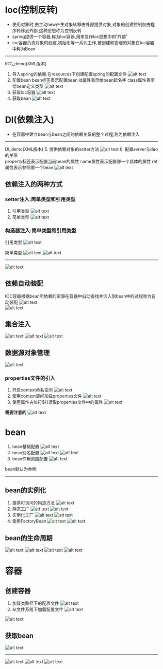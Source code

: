 # Ioc(控制反转)
* 使用对象时,由主动new产生对象转移由外部提供对象,对象的创建控制权由程序转移到外部,这种思想称为控制反转
* spring提供一个容器,称为Ioc容器,用来当作Ioc思想中的'外部'
* Ioc容器负责对象的创建,初始化等一系列工作,被创建和管理的对象在Ioc容器中称为Bean
 ---
IOC_demo(XML版本)
1. 导入spring的依赖,在resources下创建配置spring的配置文件
![alt text](image-1.png)
2. 配置bean
bean标签表示配置bean id属性表示给bean起名字 class属性表示给bean定义类型
![alt text](image-2.png)
3. 获取Ioc容器
![alt text](image-3.png)
4. 获取bean
![alt text](image-4.png)

# DI(依赖注入)
* 在容器中建立bean与bean之间的依赖关系的整个过程,称为依赖注入
 ---
DI_demo(XML版本)
5. 提供依赖对象的setter方法 
![alt text](image-5.png)
6. 配置server与dao的关系  
    property标签表示配置当前bean的属性
    name属性表示配置哪一个具体的属性
    ref属性表示参照哪一个bean
![alt text](image-6.png)
## 依赖注入的两种方式
### setter注入:简单类型和引用类型
1. 引用类型
![alt text](image-22.png)
2. 简单类型
![alt text](image-23.png)
### 构造器注入:简单类型和引用类型
引用类型
![alt text](image-24.png)

简单类型
![alt text](image-25.png)
![alt text](image-26.png)

---
![alt text](image-27.png)

## 依赖自动装配
IOC容器根据bean所依赖的资源在容器中自动查找并注入到bean中的过程称为自动装配
![alt text](image-29.png)              
![alt text](image-28.png)

## 集合注入
![alt text](image-30.png)
![alt text](image-31.png)
![alt text](image-32.png)

## 数据源对象管理
![alt text](image-33.png)
### properties文件的引入
1. 开启context命名空间
![alt text](image-34.png)
2. 使用context空间加载properties文件
![alt text](image-35.png)
3. 使用属性占位符${}读取properties文件中的属性
![alt text](image-36.png)

**需要注意的**
![alt text](image-37.png)

# bean
1. bean基础配置
![alt text](image-7.png)
2. bean别名配置
![alt text](image-8.png)
![alt text](image-9.png)
3. bean作用范围配置
![alt text](image-10.png)

bean默认为单例

---
## bean的实例化
1. 提供可访问的构造方法
![alt text](image-11.png)
2. 静态工厂
![alt text](image-12.png)
![alt text](image-13.png)
3. 实例化工厂
![alt text](image-14.png)
![alt text](image-15.png)
4. 使用FactoryBean
![alt text](image-16.png)
![alt text](image-17.png)

## bean的生命周期
![alt text](image-18.png)
![alt text](image-19.png)
![alt text](image-20.png)
![alt text](image-21.png)

# 容器

## 创建容器
1. 加载类路径下的配置文件
![alt text](image-38.png)
2. 从文件系统下加载配置文件
![alt text](image-39.png)

![alt text](image-40.png)

## 获取bean

![alt text](image-41.png)

-----

![alt text](image-42.png)
![alt text](image-43.png)
![alt text](image-44.png)

